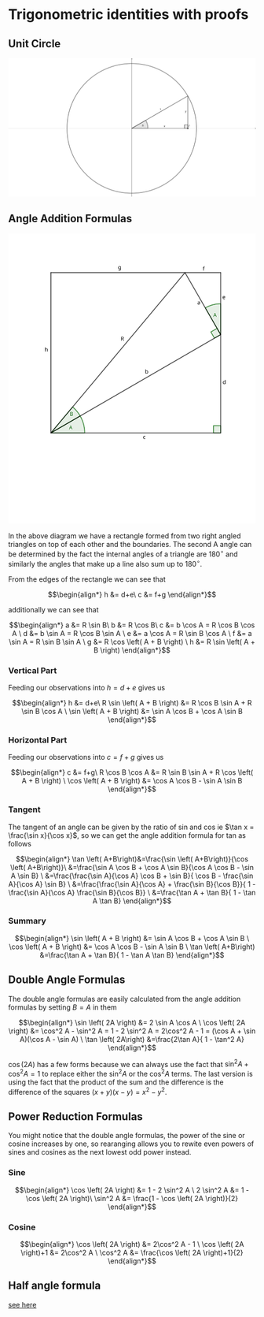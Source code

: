 # Trigonometric identities with proofs

## Unit Circle

![unit circle with the right angled triangle formed from the horizontal and vertical](./img/6f55e0f5-6cd6-49bb-b2ca-df796d57c66f.svg)

## Angle Addition Formulas


![geometric setup for angle addition formulas](./img/df02d9d5-3c82-44c0-80d1-1862582cfb23.svg)

In the above diagram we have a rectangle formed from two right angled triangles on top of each other and the boundaries. The second A angle can be determined by the fact the internal angles of a triangle are $180^{\circ}$ and similarly the angles that make up a line also sum up to $180^{\circ}$.

From the edges of the rectangle we can see that

``` math
\begin{align*}
h &= d+e\
c &= f+g
\end{align*}
```

additionally we can see that

``` math
\begin{align*}
a &= R \sin B\
b &= R \cos B\
c &= b \cos A = R \cos B \cos A \
d &= b \sin A = R \cos B \sin A \
e &= a \cos A = R \sin B \cos A \
f &= a \sin A = R \sin B \sin A \
g &= R \cos \left( A + B \right) \
h &= R \sin \left( A + B \right)
\end{align*}
```

### Vertical Part

Feeding our observations into $h = d+e$ gives us

``` math
\begin{align*}
h &= d+e\
 R \sin \left( A + B \right) &= R \cos B \sin A + R \sin B \cos A \
\sin \left( A + B \right) &= \sin A \cos B  +  \cos A \sin B
\end{align*}
```

### Horizontal Part

Feeding our observations into $c = f+g$ gives us

``` math
\begin{align*}
c &= f+g\
R \cos B \cos A &= R \sin B \sin A + R \cos \left( A + B \right) \
\cos \left( A + B \right) &= \cos A \cos B -  \sin A \sin B
\end{align*}
```

### Tangent

The tangent of an angle can be given by the ratio of sin and cos ie $\tan x = \frac{\sin x}{\cos x}$, so we can get the angle addition formula for tan as follows

``` math
\begin{align*}
\tan \left( A+B\right)&=\frac{\sin \left( A+B\right)}{\cos \left( A+B\right)}\
&=\frac{\sin A \cos B + \cos A \sin B}{\cos A \cos B - \sin A \sin B} \
&=\frac{\frac{\sin A}{\cos A} \cos B + \sin B}{ \cos B - \frac{\sin A}{\cos A} \sin B} \
&=\frac{\frac{\sin A}{\cos A} + \frac{\sin B}{\cos B}}{ 1 - \frac{\sin A}{\cos A} \frac{\sin B}{\cos B}} \
&=\frac{\tan A + \tan B}{ 1 - \tan A \tan B}
\end{align*}
```

### Summary


``` math
\begin{align*}
\sin \left( A + B \right) &= \sin A \cos B  +  \cos A \sin B \
\cos \left( A + B \right) &= \cos A \cos B -  \sin A \sin B \
\tan \left( A+B\right) &=\frac{\tan A + \tan B}{ 1 - \tan A \tan B}
\end{align*}
```

## Double Angle Formulas

The double angle formulas are easily calculated from the angle addition formulas by setting $B=A$ in them

``` math
\begin{align*}
\sin \left( 2A \right) &= 2 \sin A \cos A  \
\cos \left( 2A \right) &= \cos^2 A -  \sin^2 A = 1 - 2 \sin^2 A = 2\cos^2 A - 1 = (\cos A + \sin A)(\cos A - \sin A) \
\tan \left( 2A\right) &=\frac{2\tan A}{ 1 - \tan^2 A}
\end{align*}
```

$\cos \left( 2A \right)$ has a few forms because we can always use the fact that $\sin^2 A + \cos^2 A = 1$ to replace either the $\sin^2 A$ or the $\cos^2 A$ terms. The last version is using the fact that the product of the sum and the difference is the difference of the squares $(x+y)(x-y)=x^2-y^2$.


## Power Reduction Formulas

You might notice that the double angle formulas, the power of the sine or cosine increases by one, so rearanging allows you to rewite even powers of sines and cosines as the next lowest odd power instead.

### Sine

``` math
\begin{align*}
\cos \left( 2A \right) &= 1 - 2 \sin^2 A \
2 \sin^2 A &= 1 - \cos \left( 2A \right)\
\sin^2 A &= \frac{1 - \cos \left( 2A \right)}{2}
\end{align*}
```
### Cosine

``` math
\begin{align*}
\cos \left( 2A \right) &= 2\cos^2 A - 1 \
\cos \left( 2A \right)+1 &= 2\cos^2 A \
\cos^2 A &= \frac{\cos \left( 2A \right)+1}{2}
\end{align*}
```

## Half angle formula

[see here](https://math.libretexts.org/Bookshelves/Algebra/Algebra_and_Trigonometry_1e_(OpenStax)/09%3A_Trigonometric_Identities_and_Equations/9.03%3A_Double-Angle_Half-Angle_and_Reduction_Formulas)
